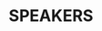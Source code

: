 ---
id: speakers
title: SPEAKERS
announcingSoon: true
alldays:
  - day: 16
    dayColor: blue
    dayTitleColor: yellow
    ltr: false #this not only makes the gradient inverted, but also the alignment in desktop
    persons:
      - photo: /david-alecrim.png
        name: David Alecrim
        role: Software Engineer
        github: https://github.com/comoser
        twitter: https://twitter.com/david-alecrim
        topic: You Don't Know JS
        hour: 4:00 PM
        presentationDescription: Lorem ipsum dolor sit amet, consectetur adipiscing elit, sed do eiusmod tempor incididunt ut labore et dolore magna aliqua. Ut enim ad minim veniam, quis nostrud exercitation ullamco laboris nisi ut aliquip ex ea commodo consequat.Lorem ipsum dolor sit amet, consectetur adipiscing elit, sed do eiusmod tempor incididunt ut labore et dolore magna aliqua. Ut enim ad minim veniam, quis nostrud exercitation ullamco laboris nisi ut aliquip ex ea commodo consequat.Lorem ipsum dolor sit amet, consectetur adipiscing elit, sed do eiusmod tempor incididunt ut labore et dolore magna aliqua. Ut enim ad minim veniam, quis nostrud exercitation ullamco laboris nisi ut aliquip ex ea commodo consequat.
      - photo: /memyselfandi.jpeg
        name: Ricardo Duarte
        role: Software Engineer
        github: https://github.com/comoser
        twitter: https://twitter.com/david-alecrim
        topic: You Don't Know JS
        hour: 4:00 PM
        presentationDescription: Lorem ipsum dolor sit amet, consectetur adipiscing elit, sed do eiusmod tempor incididunt ut labore et dolore magna aliqua. Ut enim ad minim veniam, quis nostrud exercitation ullamco laboris nisi ut aliquip ex ea commodo consequat.Lorem ipsum dolor sit amet, consectetur adipiscing elit, sed do eiusmod tempor incididunt ut labore et dolore magna aliqua. Ut enim ad minim veniam, quis nostrud exercitation ullamco laboris nisi ut aliquip ex ea commodo consequat.Lorem ipsum dolor sit amet, consectetur adipiscing elit, sed do eiusmod tempor incididunt ut labore et dolore magna aliqua. Ut enim ad minim veniam, quis nostrud exercitation ullamco laboris nisi ut aliquip ex ea commodo consequat.
      - photo: /luis-oliveira.png
        name: Luis Oliveira
        role:  Software Engineer aka Enthusiastic Developer… Problem Solver 
        github: https://github.com/luisFilipePT
        twitter: https://twitter.com/david-alecrim
        topic: You Don't Know JS
        hour: 4:00 PM
        presentationDescription: Lorem ipsum dolor sit amet, consectetur adipiscing elit, sed do eiusmod tempor incididunt ut labore et dolore magna aliqua. Ut enim ad minim veniam, quis nostrud exercitation ullamco laboris nisi ut aliquip ex ea commodo consequat.
      - photo: /wilson-rodrigues.png
        name: Wilson Rodrigues
        role: Software Engineer
        github: https://github.com/wr46
        twitter: https://twitter.com/wr46
        topic: You Don't Know JS
        hour: 4:00 PM
        presentationDescription: Lorem ipsum dolor sit amet, consectetur adipiscing elit, sed do eiusmod tempor incididunt ut labore et dolore magna aliqua. Ut enim ad minim veniam, quis nostrud exercitation ullamco laboris nisi ut aliquip ex ea commodo consequat.
      - photo: /david-alecrim.png
        name: David Alecrim
        role: Software Engineer
        github: https://github.com/comoser
        twitter: https://twitter.com/david-alecrim
        topic: You Don't Know JS
        hour: 4:00 PM
        presentationDescription: Lorem ipsum dolor sit amet, consectetur adipiscing elit, sed do eiusmod tempor incididunt ut labore et dolore magna aliqua. Ut enim ad minim veniam, quis nostrud exercitation ullamco laboris nisi ut aliquip ex ea commodo consequat.
      - photo: /luis-oliveira.png
        name: Luis Oliveira
        role:  Software Engineer aka Enthusiastic Developer… Problem Solver 
        github: https://github.com/luisFilipePT
        twitter: https://twitter.com/david-alecrim
        topic: You Don't Know JS
        hour: 4:00 PM
        presentationDescription: Lorem ipsum dolor sit amet, consectetur adipiscing elit, sed do eiusmod tempor incididunt ut labore et dolore magna aliqua. Ut enim ad minim veniam, quis nostrud exercitation ullamco laboris nisi ut aliquip ex ea commodo consequat.
      - photo: /wilson-rodrigues.png
        name: Wilson Rodrigues
        role: Software Engineer
        github: https://github.com/wr46
        twitter: https://twitter.com/wr46
        topic: You Don't Know JS
        hour: 4:00 PM
        presentationDescription: Lorem ipsum dolor sit amet, consectetur adipiscing elit, sed do eiusmod tempor incididunt ut labore et dolore magna aliqua. Ut enim ad minim veniam, quis nostrud exercitation ullamco laboris nisi ut aliquip ex ea commodo consequat.
  - day: 17
    dayColor: '#F0D440'
    dayTitleColor: pink
    ltr: true
    persons:
      - photo: /david-alecrim.png
        name: David Alecrim
        role: Software Engineer
        github: https://github.com/comoser
        twitter: https://twitter.com/david-alecrim
        topic: You Don't Know JS
        hour: 4:00 PM
        presentationDescription: Lorem ipsum dolor sit amet, consectetur adipiscing elit, sed do eiusmod tempor incididunt ut labore et dolore magna aliqua. Ut enim ad minim veniam, quis nostrud exercitation ullamco laboris nisi ut aliquip ex ea commodo consequat.
      - photo: /luis-oliveira.png
        name: Luis Oliveira
        role:  Software Engineer aka Enthusiastic Developer… Problem Solver 
        github: https://github.com/luisFilipePT
        twitter: https://twitter.com/david-alecrim
        topic: You Don't Know JS
        hour: 4:00 PM
        presentationDescription: Lorem ipsum dolor sit amet, consectetur adipiscing elit, sed do eiusmod tempor incididunt ut labore et dolore magna aliqua. Ut enim ad minim veniam, quis nostrud exercitation ullamco laboris nisi ut aliquip ex ea commodo consequat.
      - photo: /wilson-rodrigues.png
        name: Wilson Rodrigues
        role: Software Engineer
        github: https://github.com/wr46
        twitter: https://twitter.com/wr46
        topic: You Don't Know JS
        hour: 4:00 PM
        presentationDescription: Lorem ipsum dolor sit amet, consectetur adipiscing elit, sed do eiusmod tempor incididunt ut labore et dolore magna aliqua. Ut enim ad minim veniam, quis nostrud exercitation ullamco laboris nisi ut aliquip ex ea commodo consequat.
      - photo: /david-alecrim.png
        name: David Alecrim
        role: Software Engineer
        github: https://github.com/comoser
        twitter: https://twitter.com/david-alecrim
        topic: You Don't Know JS
        hour: 4:00 PM
        presentationDescription: Lorem ipsum dolor sit amet, consectetur adipiscing elit, sed do eiusmod tempor incididunt ut labore et dolore magna aliqua. Ut enim ad minim veniam, quis nostrud exercitation ullamco laboris nisi ut aliquip ex ea commodo consequat.
      - photo: /luis-oliveira.png
        name: Luis Oliveira
        role:  Software Engineer aka Enthusiastic Developer… Problem Solver 
        github: https://github.com/luisFilipePT
        twitter: https://twitter.com/david-alecrim
        topic: You Don't Know JS
        hour: 4:00 PM
        presentationDescription: Lorem ipsum dolor sit amet, consectetur adipiscing elit, sed do eiusmod tempor incididunt ut labore et dolore magna aliqua. Ut enim ad minim veniam, quis nostrud exercitation ullamco laboris nisi ut aliquip ex ea commodo consequat.
      - photo: /wilson-rodrigues.png
        name: Wilson Rodrigues
        role: Software Engineer
        github: https://github.com/wr46
        twitter: https://twitter.com/wr46
        topic: You Don't Know JS
        hour: 4:00 PM
        presentationDescription: Lorem ipsum dolor sit amet, consectetur adipiscing elit, sed do eiusmod tempor incididunt ut labore et dolore magna aliqua. Ut enim ad minim veniam, quis nostrud exercitation ullamco laboris nisi ut aliquip ex ea commodo consequat.
---